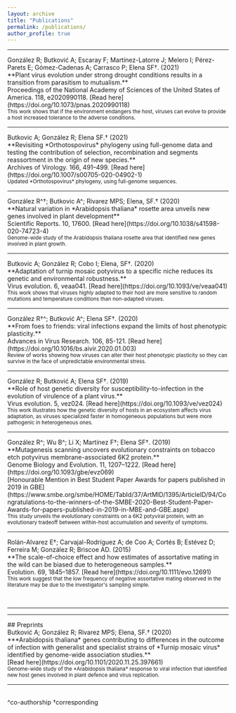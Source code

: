 ```yaml
---
layout: archive
title: "Publications"
permalink: /publications/
author_profile: true
---
```

<hr/>
González R; Butković A; Escaray F; Martínez-Latorre J; Melero I; Pérez-Parets E; Gómez-Cadenas A; Carrasco P; Elena SF†. (2021)<br/>
**Plant virus evolution under strong drought conditions results in a transition from parasitism to mutualism.**<br/> 
Proceedings of the National Academy of Sciences of the United States of America. 118, e2020990118.
[Read here](https://doi.org/10.1073/pnas.2020990118)<br/> 
<small>This work shows that if the environment endangers the host, viruses can evolve to provide a host increased tolerance to the adverse conditions.</small></p>
<hr/>
Butkovic A; González R; Elena SF.† (2021)<br/>
**Revisiting *Orthotospovirus* phylogeny using full-genome data and testing the contribution of selection, recombination and segments reassortment in the origin of new species.**<br/> 
Archives of Virology. 166, 491–499.
[Read here](https://doi.org/10.1007/s00705-020-04902-1)<br/> 
<small>Updated *Orthotospovirus* phylogeny, using full-genome sequences.</small></p>
<hr/>
González R^†; Butkovic A^; Rivarez MPS; Elena, SF.† (2020)<br/>
**Natural variation in *Arabidopsis thaliana* rosette area unveils new genes involved in plant development**<br/>
Scientific Reports. 10, 17600.
[Read here](https://doi.org/10.1038/s41598-020-74723-4)<br/> 
<small>Genome-wide study of the Arabidopsis thaliana rosette area that identified new genes involved in plant growth.</small></p>
<hr/>
Butkovic A; González R; Cobo I; Elena, SF†. (2020)<br/>
**Adaptation of turnip mosaic potyvirus to a specific niche reduces its genetic and environmental robustness.**<br/> 
Virus evolution. 6, veaa041.
[Read here](https://doi.org/10.1093/ve/veaa041)<br/> 
<small>This work shows that viruses highly adapted to their host are more sensitive to random mutations and temperature conditions than non-adapted viruses. </small></p>
<hr/>
González R†^; Butković A^; Elena SF†. (2020)<br/>
**From foes to friends: viral infections expand the limits of host phenotypic plasticity.**<br/>
Advances in Virus Research. 106, 85-121.
[Read here](https://doi.org/10.1016/bs.aivir.2020.01.003)<br/> 
<small>Review of works showing how viruses can alter their host phenotypic plasticity so they can survive in the face of unpredictable environmental stress.</small></p>
<hr/>
González R; Butković A; Elena SF†. (2019)<br/>
**Role of host genetic diversity for susceptibility-to-infection in the evolution of virulence of a plant virus.**<br/> 
Virus evolution. 5, vez024. 
[Read here](https://doi.org/10.1093/ve/vez024)<br/> 
<small>This work illustrates how the genetic diversity of hosts in an ecosystem affects virus adaptation, as viruses specialized faster in homogeneous populations but were more pathogenic in heterogeneous ones.</small></p>
<hr/>
González R^; Wu B^; Li X; Martínez F†; Elena SF†. (2019)<br/> 
**Mutagenesis scanning uncovers evolutionary constraints on tobacco etch potyvirus membrane-associated 6K2 protein.**<br/> 
Genome Biology and Evolution. 11, 1207–1222. 
[Read here](https://doi.org/10.1093/gbe/evz069)<br>
[Honourable Mention in Best Student Paper Awards for papers published in 2019 in GBE](https://www.smbe.org/smbe/HOME/TabId/37/ArtMID/1395/ArticleID/94/Congratulations-to-the-winners-of-the-SMBE-2020-Best-Student-Paper-Awards-for-papers-published-in-2019-in-MBE-and-GBE.aspx)<br/> 
<small>This study unveils the evolutionary constraints on a 6K2 potyviral protein, with an evolutionary tradeoff between within-host accumulation and severity of symptoms.</small></p>
<hr/>
Rolán-Alvarez E†; Carvajal-Rodríguez A; de Coo A; Cortés B; Estévez D; Ferreira M; González R; Briscoe AD. (2015)<br/> 
**The scale-of-choice effect and how estimates of assortative mating in the wild can be biased due to heterogeneous samples.**<br/> 
Evolution. 69, 1845–1857. 
[Read here](https://doi.org/10.1111/evo.12691)<br/> 
<small>This work suggest that the low frequency of negative assortative mating observed in the literature may be due to the investigator's sampling simple.</small></p>
<br/>
<hr/>
<hr/>
## Preprints
<br/>
Butković A; González R; Rivarez MPS; Elena, SF.†  (2020)<br/>
***Arabidopsis thaliana* genes contributing to differences in the outcome of infection with generalist and specialist strains of *Turnip mosaic virus* identified by genome-wide association studies.**<br/> 
[Read here](https://doi.org/10.1101/2020.11.25.397661)<br/> 
<small>Genome-wide study of the *Arabidopsis thaliana* response to viral infection that identified new host genes involved in plant defence and virus replication.</small></p>
<hr/>
<br/>
^co-authorship
†corresponding


